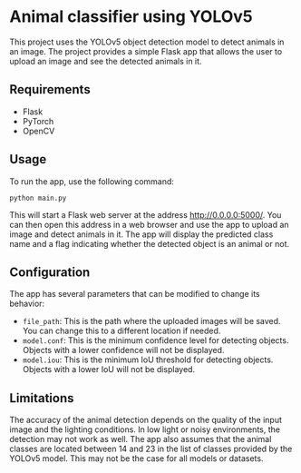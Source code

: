 # Animal classifier using YOLOv5

This project uses the YOLOv5 object detection model to detect animals in an image. The project provides a simple Flask app that allows the user to upload an image and see the detected animals in it.

## Requirements
- Flask
- PyTorch
- OpenCV

## Usage
To run the app, use the following command:
```
python main.py
```
This will start a Flask web server at the address http://0.0.0.0:5000/. You can then open this address in a web browser and use the app to upload an image and detect animals in it. The app will display the predicted class name and a flag indicating whether the detected object is an animal or not.

## Configuration
The app has several parameters that can be modified to change its behavior:

- `file_path`: This is the path where the uploaded images will be saved. You can change this to a different location if needed.
- `model.conf`: This is the minimum confidence level for detecting objects. Objects with a lower confidence will not be displayed.
- `model.iou`: This is the minimum IoU threshold for detecting objects. Objects with a lower IoU will not be displayed.

## Limitations
The accuracy of the animal detection depends on the quality of the input image and the lighting conditions. In low light or noisy environments, the detection may not work as well. The app also assumes that the animal classes are located between 14 and 23 in the list of classes provided by the YOLOv5 model. This may not be the case for all models or datasets.
